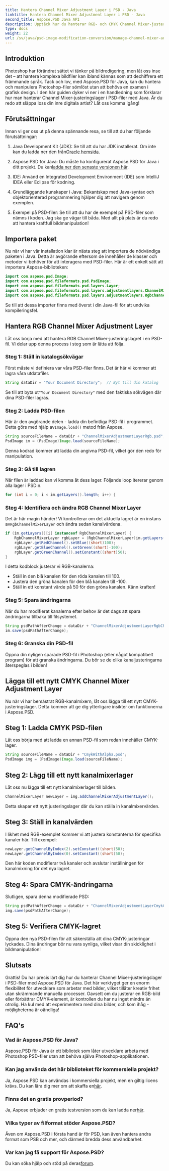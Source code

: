 ```yaml
---
title: Hantera Channel Mixer Adjustment Layer i PSD - Java
linktitle: Hantera Channel Mixer Adjustment Layer i PSD - Java
second_title: Aspose.PSD Java API
description: Upptäck hur du hanterar RGB- och CMYK Channel Mixer-justeringslager i PSD-filer med Aspose.PSD för Java. Förbättra dina färdigheter i bildredigering.
type: docs
weight: 22
url: /sv/java/psd-image-modification-conversion/manage-channel-mixer-adjustment-layer-psd/
---
```

## Introduktion
Photoshop har förändrat sättet vi tänker på bildredigering, men låt oss inse det – att hantera komplexa bildfiler kan ibland kännas som att dechiffrera ett främmande språk. Tack och lov, med Aspose.PSD för Java, kan du hantera och manipulera Photoshop-filer sömlöst utan att behöva en examen i grafisk design. I den här guiden dyker vi ner i en handledning som förklarar hur man hanterar Channel Mixer-justeringslager i PSD-filer med Java. Är du redo att släppa loss din inre digitala artist? Låt oss komma igång!
## Förutsättningar
Innan vi ger oss ut på denna spännande resa, se till att du har följande förutsättningar:
1.  Java Development Kit (JDK): Se till att du har JDK installerat. Om inte kan du ladda ner den från[Oracle hemsida](https://www.oracle.com/java/technologies/javase-jdk11-downloads.html).
   
2.  Aspose.PSD för Java: Du måste ha konfigurerat Aspose.PSD för Java i ditt projekt. Du kan[ladda ner den senaste versionen här](https://releases.aspose.com/psd/java/).
3. IDE: Använd en Integrated Development Environment (IDE) som IntelliJ IDEA eller Eclipse för kodning.
4. Grundläggande kunskaper i Java: Bekantskap med Java-syntax och objektorienterad programmering hjälper dig att navigera genom exemplen.
5. Exempel på PSD-filer: Se till att du har de exempel på PSD-filer som nämns i koden. Jag ska ge vägar till båda.
Med allt på plats är du redo att hantera kraftfull bildmanipulation!
## Importera paket
Nu när vi har vår installation klar är nästa steg att importera de nödvändiga paketen i Java. Detta är avgörande eftersom de innehåller de klasser och metoder vi behöver för att interagera med PSD-filer. Här är ett enkelt sätt att importera Aspose-biblioteken:
```java
import com.aspose.psd.Image;
import com.aspose.psd.fileformats.psd.PsdImage;
import com.aspose.psd.fileformats.psd.layers.Layer;
import com.aspose.psd.fileformats.psd.layers.adjustmentlayers.ChannelMixerLayer;
import com.aspose.psd.fileformats.psd.layers.adjustmentlayers.RgbChannelMixerLayer;
```
Se till att dessa importer finns med överst i din Java-fil för att undvika kompileringsfel.
## Hantera RGB Channel Mixer Adjustment Layer
Låt oss börja med att hantera RGB Channel Mixer-justeringslagret i en PSD-fil. Vi delar upp denna process i steg som är lätta att följa.
### Steg 1: Ställ in katalogsökvägar
Först måste vi definiera var våra PSD-filer finns. Det är här vi kommer att lagra våra utdatafiler.
```java
String dataDir = "Your Document Directory";  // Byt till din katalog
```
 Se till att byta ut`"Your Document Directory"` med den faktiska sökvägen där dina PSD-filer lagras.
### Steg 2: Ladda PSD-filen
 Här är den avgörande delen - ladda din befintliga PSD-fil i programmet. Detta görs med hjälp av`Image.load()` metod från Aspose.
```java
String sourceFileName = dataDir + "ChannelMixerAdjustmentLayerRgb.psd";
PsdImage im = (PsdImage)Image.load(sourceFileName);
```
Denna kodrad kommer att ladda din angivna PSD-fil, vilket gör den redo för manipulation.
### Steg 3: Gå till lagren
När filen är laddad kan vi komma åt dess lager. Följande loop itererar genom alla lager i PSD:n.
```java
for (int i = 0; i < im.getLayers().length; i++) {
```
### Steg 4: Identifiera och ändra RGB Channel Mixer Layer
 Det är här magin händer! Vi kontrollerar om det aktuella lagret är en instans av`RgbChannelMixerLayer` och ändra sedan kanalvärdena.
```java
if (im.getLayers()[i] instanceof RgbChannelMixerLayer) {
    RgbChannelMixerLayer rgbLayer = (RgbChannelMixerLayer)im.getLayers()[i];
    rgbLayer.getRedChannel().setBlue((short)100);
    rgbLayer.getBlueChannel().setGreen((short)-100);
    rgbLayer.getGreenChannel().setConstant((short)50);
}
```
I detta kodblock justerar vi RGB-kanalerna:
- Ställ in den blå kanalen för den röda kanalen till 100.
- Justera den gröna kanalen för den blå kanalen till -100.
- Ställ in ett konstant värde på 50 för den gröna kanalen.
Känn kraften! 
### Steg 5: Spara ändringarna
När du har modifierat kanalerna efter behov är det dags att spara ändringarna tillbaka till filsystemet.
```java
String psdPathAfterChange = dataDir + "ChannelMixerAdjustmentLayerRgbChanged.psd";
im.save(psdPathAfterChange);
```
### Steg 6: Granska din PSD-fil
Öppna din nyligen sparade PSD-fil i Photoshop (eller något kompatibelt program) för att granska ändringarna. Du bör se de olika kanaljusteringarna återspeglas i bilden!
## Lägga till ett nytt CMYK Channel Mixer Adjustment Layer
Nu när vi har bemästrat RGB-kanalmixern, låt oss lägga till ett nytt CMYK-justeringslager. Detta kommer att ge dig ytterligare insikter om funktionerna i Aspose.PSD.
## Steg 1: Ladda CMYK PSD-filen
Låt oss börja med att ladda en annan PSD-fil som redan innehåller CMYK-lager.
```java
String sourceFileName = dataDir + "CmykWithAlpha.psd";
PsdImage img = (PsdImage)Image.load(sourceFileName);
```
## Steg 2: Lägg till ett nytt kanalmixerlager
Låt oss nu lägga till ett nytt kanalmixerlager till bilden.
```java
ChannelMixerLayer newLayer = img.addChannelMixerAdjustmentLayer();
```
Detta skapar ett nytt justeringslager där du kan ställa in kanalmixervärden.
## Steg 3: Ställ in kanalvärden
I likhet med RGB-exemplet kommer vi att justera konstanterna för specifika kanaler här. Till exempel:
```java
newLayer.getChannelByIndex(2).setConstant((short)50);
newLayer.getChannelByIndex(0).setConstant((short)50);
```
Den här koden modifierar två kanaler och avslutar inställningen för kanalmixning för det nya lagret.
## Steg 4: Spara CMYK-ändringarna
Slutligen, spara denna modifierade PSD:
```java
String psdPathAfterChange = dataDir + "ChannelMixerAdjustmentLayerCmykChanged.psd";
img.save(psdPathAfterChange);
```
## Steg 5: Verifiera CMYK-lagret
Öppna den nya PSD-filen för att säkerställa att dina CMYK-justeringar lyckades. Dina ändringar bör nu vara synliga, vilket visar din skicklighet i bildmanipulation!
## Slutsats
Grattis! Du har precis lärt dig hur du hanterar Channel Mixer-justeringslager i PSD-filer med Aspose.PSD för Java. Det här verktyget ger en enorm flexibilitet för utvecklare som arbetar med bilder, vilket tillåter kreativ frihet utan skrämmande manuella processer. Oavsett om du justerar en RGB-bild eller förbättrar CMYK-element, är kontrollen du har nu inget mindre än otrolig.
Ha kul med att experimentera med dina bilder, och kom ihåg - möjligheterna är oändliga!
## FAQ's
### Vad är Aspose.PSD för Java?
Aspose.PSD för Java är ett bibliotek som låter utvecklare arbeta med Photoshop PSD-filer utan att behöva själva Photoshop-applikationen.
### Kan jag använda det här biblioteket för kommersiella projekt?
 Ja, Aspose.PSD kan användas i kommersiella projekt, men en giltig licens krävs. Du kan lära dig mer om att skaffa en[här](https://purchase.aspose.com/buy).
### Finns det en gratis provperiod?
 Ja, Aspose erbjuder en gratis testversion som du kan ladda ner[här](https://releases.aspose.com/).
### Vilka typer av filformat stöder Aspose.PSD?
Även om Aspose.PSD i första hand är för PSD, kan även hantera andra format som PSB och mer, och därmed bredda dess användbarhet.
### Var kan jag få support för Aspose.PSD?
 Du kan söka hjälp och stöd på deras[forum](https://forum.aspose.com/c/psd/34).